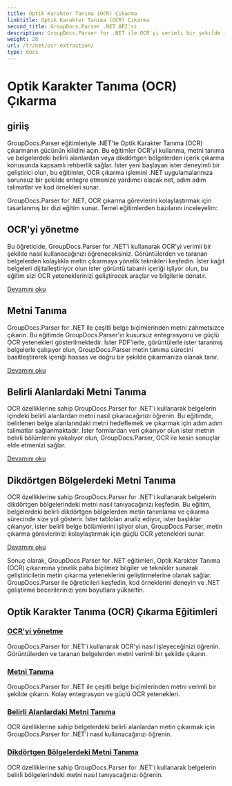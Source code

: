 ```yaml
---
title: Optik Karakter Tanıma (OCR) Çıkarma
linktitle: Optik Karakter Tanıma (OCR) Çıkarma
second_title: GroupDocs.Parser .NET API'si
description: GroupDocs.Parser for .NET ile OCR'yi verimli bir şekilde işleyin ve görüntülerden ve belgelerden metin çıkarın. OCR yeteneklerinizi bugün geliştirin!
weight: 28
url: /tr/net/ocr-extraction/
type: docs
---
```

# Optik Karakter Tanıma (OCR) Çıkarma


## giriiş

GroupDocs.Parser eğitimleriyle .NET'te Optik Karakter Tanıma (OCR) çıkarmanın gücünün kilidini açın. Bu eğitimler OCR'yi kullanma, metni tanıma ve belgelerdeki belirli alanlardan veya dikdörtgen bölgelerden içerik çıkarma konusunda kapsamlı rehberlik sağlar. İster yeni başlayan ister deneyimli bir geliştirici olun, bu eğitimler, OCR çıkarma işlemini .NET uygulamalarınıza sorunsuz bir şekilde entegre etmenize yardımcı olacak net, adım adım talimatlar ve kod örnekleri sunar.

GroupDocs.Parser for .NET, OCR çıkarma görevlerini kolaylaştırmak için tasarlanmış bir dizi eğitim sunar. Temel eğitimlerden bazılarını inceleyelim:

## OCR'yi yönetme
Bu öğreticide, GroupDocs.Parser for .NET'i kullanarak OCR'yi verimli bir şekilde nasıl kullanacağınızı öğreneceksiniz. Görüntülerden ve taranan belgelerden kolaylıkla metin çıkarmaya yönelik teknikleri keşfedin. İster kağıt belgeleri dijitalleştiriyor olun ister görüntü tabanlı içeriği işliyor olun, bu eğitim sizi OCR yeteneklerinizi geliştirecek araçlar ve bilgilerle donatır.

[Devamını oku](./handling-ocr/)

## Metni Tanıma
GroupDocs.Parser for .NET ile çeşitli belge biçimlerinden metni zahmetsizce çıkarın. Bu eğitimde GroupDocs.Parser'ın kusursuz entegrasyonu ve güçlü OCR yetenekleri gösterilmektedir. İster PDF'lerle, görüntülerle ister taranmış belgelerle çalışıyor olun, GroupDocs.Parser metin tanıma sürecini basitleştirerek içeriği hassas ve doğru bir şekilde çıkarmanıza olanak tanır.

[Devamını oku](./recognizing-text/)

## Belirli Alanlardaki Metni Tanıma
OCR özelliklerine sahip GroupDocs.Parser for .NET'i kullanarak belgelerin içindeki belirli alanlardan metni nasıl çıkaracağınızı öğrenin. Bu eğitimde, belirlenen belge alanlarındaki metni hedeflemek ve çıkarmak için adım adım talimatlar sağlanmaktadır. İster formlardan veri çıkarıyor olun ister metnin belirli bölümlerini yakalıyor olun, GroupDocs.Parser, OCR ile kesin sonuçlar elde etmenizi sağlar.

[Devamını oku](./recognizing-text-in-specific-areas/)

## Dikdörtgen Bölgelerdeki Metni Tanıma
OCR özelliklerine sahip GroupDocs.Parser for .NET'i kullanarak belgelerin dikdörtgen bölgelerindeki metni nasıl tanıyacağınızı keşfedin. Bu eğitim, belgelerdeki belirli dikdörtgen bölgelerden metin tanımlama ve çıkarma sürecinde size yol gösterir. İster tabloları analiz ediyor, ister başlıklar çıkarıyor, ister belirli belge bölümlerini işliyor olun, GroupDocs.Parser, metin çıkarma görevlerinizi kolaylaştırmak için güçlü OCR yetenekleri sunar.

[Devamını oku](./recognizing-text-in-rectangular-regions/)

Sonuç olarak, GroupDocs.Parser for .NET eğitimleri, Optik Karakter Tanıma (OCR) çıkarımına yönelik paha biçilmez bilgiler ve teknikler sunarak geliştiricilerin metin çıkarma yeteneklerini geliştirmelerine olanak sağlar. GroupDocs.Parser ile öğreticileri keşfedin, kod örneklerini deneyin ve .NET geliştirme becerilerinizi yeni boyutlara yükseltin.
## Optik Karakter Tanıma (OCR) Çıkarma Eğitimleri
### [OCR'yi yönetme](./handling-ocr/)
GroupDocs.Parser for .NET'i kullanarak OCR'yi nasıl işleyeceğinizi öğrenin. Görüntülerden ve taranan belgelerden metni verimli bir şekilde çıkarın.
### [Metni Tanıma](./recognizing-text/)
GroupDocs.Parser for .NET ile çeşitli belge biçimlerinden metni verimli bir şekilde çıkarın. Kolay entegrasyon ve güçlü OCR yetenekleri.
### [Belirli Alanlardaki Metni Tanıma](./recognizing-text-in-specific-areas/)
OCR özelliklerine sahip belgelerdeki belirli alanlardan metin çıkarmak için GroupDocs.Parser for .NET'i nasıl kullanacağınızı öğrenin.
### [Dikdörtgen Bölgelerdeki Metni Tanıma](./recognizing-text-in-rectangular-regions/)
OCR özelliklerine sahip GroupDocs.Parser for .NET'i kullanarak belgelerin belirli bölgelerindeki metni nasıl tanıyacağınızı öğrenin.